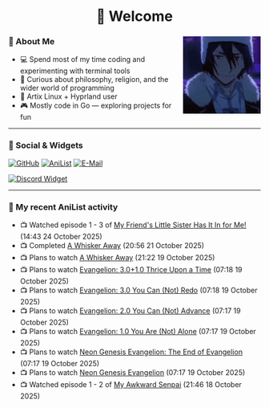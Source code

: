 <h1 align="center">🦊 Welcome</h1>

<div>
<img src="./assets/fyodor-dostoevsky-bsd.gif" width="155" align="right">

### 🦊 About Me

- 💻 Spend most of my time coding and experimenting with terminal tools  
- 🧠 Curious about philosophy, religion, and the wider world of programming  
- 🐧 Artix Linux + Hyprland user
- 🎮 Mostly code in Go — exploring projects for fun  

</div>

---

### 🔗 Social & Widgets

[![GitHub](https://img.shields.io/badge/GitHub-24292e?style=for-the-badge&logo=github&logoColor=white)](https://github.com/axrona)
[![AniList](https://img.shields.io/badge/AniList-blue?style=for-the-badge&logo=anilist&logoColor=white)](https://anilist.co/user/axrona/)
[![E-Mail](https://img.shields.io/badge/E--Mail-gray?style=for-the-badge&logo=maildotru&logoColor=white)](mailto:yeaweeb@duck.com)

[![Discord Widget](https://dsc-readme.tsuni.dev/api/user/1379125777710190637)](https://discord.com/users/1379125777710190637)

---

### 🌸 My recent AniList activity

<!-- ANILIST_ACTIVITY:start -->

-   📺 Watched episode 1 - 3 of [My Friend's Little Sister Has It In for Me!](https://anilist.co/anime/129195) (14:43 24 October 2025)
-   📺 Completed [A Whisker Away](https://anilist.co/anime/114963) (20:56 21 October 2025)
-   📺 Plans to watch [A Whisker Away](https://anilist.co/anime/114963) (21:22 19 October 2025)
-   📺 Plans to watch [Evangelion: 3.0+1.0 Thrice Upon a Time](https://anilist.co/anime/3786) (07:18 19 October 2025)
-   📺 Plans to watch [Evangelion: 3.0 You Can (Not) Redo](https://anilist.co/anime/3785) (07:18 19 October 2025)
-   📺 Plans to watch [Evangelion: 2.0 You Can (Not) Advance](https://anilist.co/anime/3784) (07:17 19 October 2025)
-   📺 Plans to watch [Evangelion: 1.0 You Are (Not) Alone](https://anilist.co/anime/2759) (07:17 19 October 2025)
-   📺 Plans to watch [Neon Genesis Evangelion: The End of Evangelion](https://anilist.co/anime/32) (07:17 19 October 2025)
-   📺 Plans to watch [Neon Genesis Evangelion](https://anilist.co/anime/30) (07:17 19 October 2025)
-   📺 Watched episode 1 - 2 of [My Awkward Senpai](https://anilist.co/anime/185575) (21:46 18 October 2025)

<!-- ANILIST_ACTIVITY:end -->
